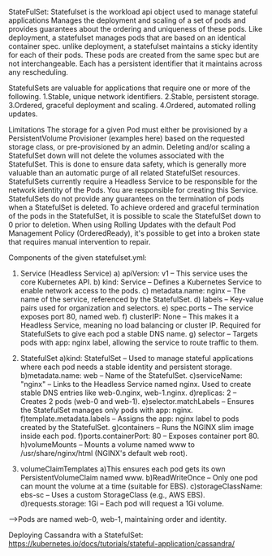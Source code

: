 StateFulSet:
Statefulset is the workload api object used to manage stateful applications
Manages the deployment and scaling of a set of pods and provides guarantees about the ordering and uniqueness of these pods.
Like deployment, a statefulset manages pods that are based on an identical container spec. unlike deployment, a statefulset maintains a sticky identity for each of their pods. These pods are created from the same spec but are not interchangeable. Each has a persistent identifier that it maintains across any rescheduling. 


StatefulSets are valuable for applications that require one or more of the following.
1.Stable, unique network identifiers.
2.Stable, persistent storage.
3.Ordered, graceful deployment and scaling.
4.Ordered, automated rolling updates.

Limitations
The storage for a given Pod must either be provisioned by a PersistentVolume Provisioner (examples here) based on the requested storage class, or pre-provisioned by an admin.
Deleting and/or scaling a StatefulSet down will not delete the volumes associated with the StatefulSet. This is done to ensure data safety, which is generally more valuable than an automatic purge of all related StatefulSet resources.
StatefulSets currently require a Headless Service to be responsible for the network identity of the Pods. You are responsible for creating this Service.
StatefulSets do not provide any guarantees on the termination of pods when a StatefulSet is deleted. To achieve ordered and graceful termination of the pods in the StatefulSet, it is possible to scale the StatefulSet down to 0 prior to deletion.
When using Rolling Updates with the default Pod Management Policy (OrderedReady), it's possible to get into a broken state that requires manual intervention to repair.


Components of the given statefulset.yml:

1. Service (Headless Service)
   a) apiVersion: v1 – This service uses the core Kubernetes API.
   b) kind: Service – Defines a Kubernetes Service to enable network access to the pods.
   c) metadata.name: nginx – The name of the service, referenced by the StatefulSet.
   d) labels – Key-value pairs used for organization and selectors.
   e) spec.ports – The service exposes port 80, named web.
   f) clusterIP: None – This makes it a Headless Service, meaning no load balancing or cluster IP. Required for StatefulSets to give each pod a stable DNS name.
   g) selector – Targets pods with app: nginx label, allowing the service to route traffic to them.

2. StatefulSet
   a)kind: StatefulSet – Used to manage stateful applications where each pod needs a stable identity and persistent storage.
   b)metadata.name: web – Name of the StatefulSet.
   c)serviceName: "nginx" – Links to the Headless Service named nginx. Used to create stable DNS entries like web-0.nginx, web-1.nginx.
   d)replicas: 2 – Creates 2 pods (web-0 and web-1).
   e)selector.matchLabels – Ensures the StatefulSet manages only pods with app: nginx.
   f)template.metadata.labels – Assigns the app: nginx label to pods created by the StatefulSet.
   g)containers – Runs the NGINX slim image inside each pod.
   f)ports.containerPort: 80 – Exposes container port 80.
   h)volumeMounts – Mounts a volume named www to /usr/share/nginx/html (NGINX's default web root).

3. volumeClaimTemplates
   a)This ensures each pod gets its own PersistentVolumeClaim named www.
   b)ReadWriteOnce – Only one pod can mount the volume at a time (suitable for EBS).
   c)storageClassName: ebs-sc – Uses a custom StorageClass (e.g., AWS EBS).
   d)requests.storage: 1Gi – Each pod will request a 1Gi volume.
 

-->Pods are named web-0, web-1, maintaining order and identity.


Deploying Cassandra with a StatefulSet:
    https://kubernetes.io/docs/tutorials/stateful-application/cassandra/

